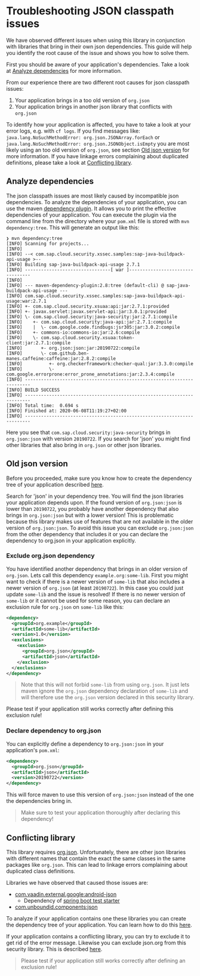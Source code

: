 # Troubleshooting JSON classpath issues

We have observed different issues when using this library in conjunction with libraries that bring in 
their own json dependencies. This guide will help you identify the root cause of the issue and shows you how to solve them.

First you should be aware of your application's dependencies. Take a look at [Analyze dependencies](#Analyze-dependencies) for more information.

From our experience there are two different root causes for json classpath issues:

  1. Your application brings in a too old version of `org.json`
  2. Your application brings in another json library that conflicts with `org.json`

To identify how your application is affected, you have to take a look at your error logs, e.g. with `cf logs`.
If you find messages like:
`java.lang.NoSuchMethodError: org.json.JSONArray.forEach`
or
`java.lang.NoSuchMethodError: org.json.JSONObject.isEmpty`
you are most likely using an too old version of `org.json`, see section [Old json version](#Old-json-version) for more information.
If you have linkage errors complaining about duplicated definitions, please take a look at [Conflicting library](#Conflicting-library).

## Analyze dependencies

The json classpath issues are most likely caused by incompatible json dependencies. To analyze the dependencies
of your application, you can use the maven  [dependency plugin](http://maven.apache.org/plugins/maven-dependency-plugin/usage.html#dependency:tree).
It allows you to print the effective dependencies of your application. You can execute the plugin via the command line from
the directory where your `pom.xml` file is stored with `mvn dependency:tree`.
This will generate an output like this:

```log
❯ mvn dependency:tree
[INFO] Scanning for projects...
[INFO]
[INFO] --< com.sap.cloud.security.xssec.samples:sap-java-buildpack-api-usage >--
[INFO] Building sap-java-buildpack-api-usage 2.7.1
[INFO] --------------------------------[ war ]---------------------------------
[INFO]
[INFO] --- maven-dependency-plugin:2.8:tree (default-cli) @ sap-java-buildpack-api-usage ---
[INFO] com.sap.cloud.security.xssec.samples:sap-java-buildpack-api-usage:war:2.7.1
[INFO] +- com.sap.cloud.security.xsuaa:api:jar:2.7.1:provided
[INFO] +- javax.servlet:javax.servlet-api:jar:3.0.1:provided
[INFO] \- com.sap.cloud.security:java-security:jar:2.7.1:compile
[INFO]    +- com.sap.cloud.security:java-api:jar:2.7.1:compile
[INFO]    |  \- com.google.code.findbugs:jsr305:jar:3.0.2:compile
[INFO]    +- commons-io:commons-io:jar:2.6:compile
[INFO]    \- com.sap.cloud.security.xsuaa:token-client:jar:2.7.1:compile
[INFO]       +- org.json:json:jar:20190722:compile
[INFO]       \- com.github.ben-manes.caffeine:caffeine:jar:2.8.2:compile
[INFO]          +- org.checkerframework:checker-qual:jar:3.3.0:compile
[INFO]          \- com.google.errorprone:error_prone_annotations:jar:2.3.4:compile
[INFO] ------------------------------------------------------------------------
[INFO] BUILD SUCCESS
[INFO] ------------------------------------------------------------------------
[INFO] Total time:  0.694 s
[INFO] Finished at: 2020-06-08T11:19:27+02:00
[INFO] ------------------------------------------------------------------------
```

Here you see that `com.sap.cloud.security:java-security` brings in `org.json:json` with version `20190722`.
If you search for 'json' you might find other libraries that also bring in `org.json` or other json libraries.

## Old json version

Before you proceeded, make sure you know how to create the dependency tree of your application described [here](#Analyze-dependencies).

Search for 'json' in your dependency tree. You will find the json libraries your application depends upon. 
If the found version of `org.json:json` is lower than `20190722`, you probably have another dependency that also brings
in `org.json:json` but with a lower version!
This is problematic because this library makes use of features that are not available in the older version of `org.json:json`.
To avoid this issue you can exclude `org.json:json` from the other dependency that includes it or you can declare the dependency
to org.json in your application explicitly. 

### Exclude org.json dependency

You have identified another dependency that brings in an older version of `org.json`.
Lets call this dependency `example.org:some-lib`. First you might want to check 
if there is a newer version of `some-lib` that also includes a newer version of
`org.json` (at least `20190722`). In this case you could just update `some-lib`
and the issue is resolved!
If there is no newer version of `some-lib` or it cannot be used for some reason, you can
declare an exclusion rule for `org.json` on `some-lib` like this:

```xml
<dependency>
  <groupId>org.example</groupId>
  <artifactId>some-lib</artifactId>
  <version>1.0</version>
  <exclusions>
    <exclusion>
      <groupId>org.json</groupId>
      <artifactId>json</artifactId>
    </exclusion>
  </exclusions>
</dependency>
```

> Note that this will not forbid `some-lib` from using `org.json`. It just lets maven ignore the `org.json` dependency declaration of `some-lib` and will therefore use the `org.json` version declared in this security library.

Please test if your application still works correctly after defining this exclusion rule!

### Declare dependency to org.json

You can explicitly define a dependency to `org.json:json` in your application's `pom.xml`:

```xml
<dependency>
  <groupId>org.json</groupId>
  <artifactId>json</artifactId>
  <version>20190722</version>
</dependency>
```

This will force maven to use this version of `org.json:json` instead of the one the dependencies bring in.

> Make sure to test your application thoroughly after declaring this dependency!

## Conflicting library

This library requires [org.json](https://github.com/stleary/JSON-java). Unfortunately,
there are other json libraries with different names that contain the exact the same classes in the same packages 
like `org.json`. This can lead to linkage errors complaining about duplicated class definitions.

Libraries we have observed that caused those issues are:

- [com.vaadin.external.google:android-json](https://mvnrepository.com/artifact/com.vaadin.external.google/android-json)
  - Dependency of [spring boot test starter](https://mvnrepository.com/artifact/org.springframework.boot/spring-boot-starter-test/)
- [com.unboundid.components:json](https://mvnrepository.com/artifact/com.unboundid.components/json/1.0.0)

To analyze if your application contains one these libraries you can create the dependency tree of your application.
You can learn how to do this [here](#Analyze-dependencies).

If your application contains a conflicting library, you can try to exclude it to get rid of the error message.
Likewise you can exclude json.org from this security library. This is described [here](#exclude-orgjson-dependency).

> Please test if your application still works correctly after defining an exclusion rule!
